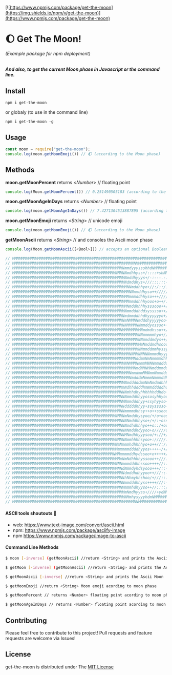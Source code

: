 [![https://www.npmjs.com/package/get-the-moon](https://img.shields.io/npm/v/get-the-moon)](https://www.npmjs.com/package/get-the-moon)

# 🌔 Get The Moon!
###### (Example package for npm deployment)

##### And also, to get the current Moon phase in Javascript or the command line.

## Install
`npm i get-the-moon`

or globaly (to use in the command line)

`npm i get-the-moon -g`

## Usage

```js
const moon = require("get-the-moon");
console.log(moon.getMoonEmoji()) // 🌔 (according to the Moon phase)
```

## Methods

**moon.getMoonPercent** returns  \<*Number*> // floating point 
```js
console.log(Moon.getMoonPercent()) // 0.251490505183 (according to the Moon phase)
```

**moon.getMoonAgeInDays** returns  \<*Number*> // floating point 
```js
console.log(moon.getMoonAgeInDays()) // 7.4271304513887895 (according to the Moon phase)
```

**moon.getMoonEmoji** returns  \<*String*> // unicode emoji
```js
console.log(moon.getMoonEmoji()) // 🌔 (according to the Moon phase)
```

**getMoonAscii** returns  \<*String*> // and consoles the Ascii moon phase
```js
console.log(Moon.getMoonAscii([<Bool>])) // accepts an optional Boolean to inverse the Ascii background Characters (ASCII art according to the Moon phase)

// MMMMMMMMMMMMMMMMMMMMMMMMMMMMMMMMMMMMMMMMMMMMMMMMMMMMMMMMMMMMMMMMMMMMMMMMMMMMMMMMMMMMMMMMMMMMMMMMMM
// MMMMMMMMMMMMMMMMMMMMMMMMMMMMMMMMMMMMMMMMMMMMMMMMMMMMNNMMMMMMMMMMMMMMMMMMMMMMMMMMMMMMMMMMMMMMMMMMMM
// MMMMMMMMMMMMMMMMMMMMMMMMMMMMMMMMMMMMMMMMMMMMMMMMNmmdyyyssshhdNMMMMMMMMMMMMMMMMMMMMMMMMMMMMMMMMMMMM
// MMMMMMMMMMMMMMMMMMMMMMMMMMMMMMMMMMMMMMMMMMMMMNMMNNmdhhyss+/::::+shNMMMMMMMMMMMMMMMMMMMMMMMMMMMMMMM
// MMMMMMMMMMMMMMMMMMMMMMMMMMMMMMMMMMMMMMMMMMMMMMMMMNmddhyyys+/-:---.-:ohNMMMMMMMMMMMMMMMMMMMMMMMMMMM
// MMMMMMMMMMMMMMMMMMMMMMMMMMMMMMMMMMMMMMMMMMMMMMMMMNdmddhys+///::::::--//+smMMMMMMMMMMMMMMMMMMMMMMMM
// MMMMMMMMMMMMMMMMMMMMMMMMMMMMMMMMMMMMMMMMMMMMMMMMMMNNmddhhyo+//:/::/:::::-./smMMMMMMMMMMMMMMMMMMMMM
// MMMMMMMMMMMMMMMMMMMMMMMMMMMMMMMMMMMMMMMMMMMMMMMMMMMNNmmddhyso++/////:::-:--.-+hNMMMMMMMMMMMMMMMMMM
// MMMMMMMMMMMMMMMMMMMMMMMMMMMMMMMMMMMMMMMMMMMMMMMMMMMmmmddhhyso+++///////:-----..:yNMMMMMMMMMMMMMMMM
// MMMMMMMMMMMMMMMMMMMMMMMMMMMMMMMMMMMMMMMMMMMMMMMMMMMmmddhhhyooo+o++/://///:/:--.'.:hNMMMMMMMMMMMMMM
// MMMMMMMMMMMMMMMMMMMMMMMMMMMMMMMMMMMMMMMMMMMMMMMMMMNmddhhhhysssooo++/////:/::--.'.'./dMMMMMMMMMMMMM
// MMMMMMMMMMMMMMMMMMMMMMMMMMMMMMMMMMMMMMMMMMMMMMMMMNmmdddhddsysssso++//:+/:::-:----.''.oNMMMMMMMMMMM
// MMMMMMMMMMMMMMMMMMMMMMMMMMMMMMMMMMMMMMMMMMMMMMMMNmdmmddhhdhyyyyyyo+/+////::..:----..''/mMMMMMMMMMM
// MMMMMMMMMMMMMMMMMMMMMMMMMMMMMMMMMMMMMMMMMMMMMMMMNmNMMNNmdddhyyyyyoo+/:::/::----::-..'''-hMMMMMMMMM
// MMMMMMMMMMMMMMMMMMMMMMMMMMMMMMMMMMMMMMMMMMMMMMMMNNMMMMNNmmddyossso++/:::-::-------..''' .yMMMMMMMM
// MMMMMMMMMMMMMMMMMMMMMMMMMMMMMMMMMMMMMMMMMMMMMMMNMMMMMMMMNmdmdhsso++///::---:--:-.----.'  .yMMMMMMM
// MMMMMMMMMMMMMMMMMMMMMMMMMMMMMMMMMMMMMMMMMMMMMMMMMMMMMMMNNmmmmmhyo+////:/:::::/:::::---.' '.hMMMMMM
// MMMMMMMMMMMMMMMMMMMMMMMMMMMMMMMMMMMMMMMMMMMMMMMMMMMMMMMNNmmddmdys++/////+///:/:++++///-.'''-mMMMMM
// MMMMMMMMMMMMMMMMMMMMMMMMMMMMMMMMMMMMMMMMMMMMMMMMMMMMMMMMmNmddmdhsoooso//+//::/ooo+oooo:-'..-/NMMMM
// MMMMMMMMMMMMMMMMMMMMMMMMMMMMMMMMMMMMMMMMMMMMMMMMMMMMMMMNNmmddmmhyssyss++/:---:+ooooosoo-.--::hMMMM
// MMMMMMMMMMMMMMMMMMMMMMMMMMMMMMMMMMMMMMMMMMMMMMMMMMMNNMMNNNNNmmmdhyyyyhyo+/:-'-:oooosss::.'--+/NMMM
// MMMMMMMMMMMMMMMMMMMMMMMMMMMMMMMMMMMMMMMMMMMMMMMMMMMMMNddmmNmNmmmmdhhhhhyo///..-/+ooooo-.-..'--yMMM
// MMMMMMMMMMMMMMMMMMMMMMMMMMMMMMMMMMMMMMMMMMMMMMMMMNNMMMNmmmMNNNmmddddddddyys+/-.--/+/:---:-.''-+MMM
// MMMMMMMMMMMMMMMMMMMMMMMMMMMMMMMMMMMMMMMMMMMMMMMMMMMMMNmdNMNMNmddmmddddhhyy+++/:-------/-+:.' ':NMM
// MMMMMMMMMMMMMMMMMMMMMMMMMMMMMMMMMMMMMMMMMMMMMMMMMMMNmmdmmMMNmmNmmddddhhhyoso++o//-----.::-'''./dMM
// MMMMMMMMMMMMMMMMMMMMMMMMMMMMMMMMMMMMMMMMMMMMMMMMMMMNmdddmNmmmNmmmddhhyyyyss+++osso+:::-/:.--'-/hMM
// MMMMMMMMMMMMMMMMMMMMMMMMMMMMMMMMMMMMMMMMMMMMMMMMMNmdddddmmNmNmdmdhhhhyyhyso+sosssssso/:/:-..'-:yMM
// MMMMMMMMMMMMMMMMMMMMMMMMMMMMMMMMMMMMMMMMMMMMMMMMmNdhhddddhmNmdddddho++soooosssssssso++::.-..'--hMM
// MMMMMMMMMMMMMMMMMMMMMMMMMMMMMMMMMMMMMMMMMMMMMMMNNNmhhdhyhhhhhhddhdo++o++++ssssossoo+///---....-dMM
// MMMMMMMMMMMMMMMMMMMMMMMMMMMMMMMMMMMMMMMMMMMMMMMNNNmmddhhyyososyhhyoo+++++++osssosoo+/:--.-.'''.mMM
// MMMMMMMMMMMMMMMMMMMMMMMMMMMMMMMMMMMMMMMMMMMMMMMNMNmmdddhyy+ssyhyyso+o+:://ooososso//-''.'.''''/NMM
// MMMMMMMMMMMMMMMMMMMMMMMMMMMMMMMMMMMMMMMMMMMMMMMNNdddddhhyy+ssysssso+++//::/+/oooo+/:-......'''yMMM
// MMMMMMMMMMMMMMMMMMMMMMMMMMMMMMMMMMMMMMMMMMMMMMMNNmmmmdhhsy++o++ssooosso+/:-/+///+/+::--.-.'''-NMMM
// MMMMMMMMMMMMMMMMMMMMMMMMMMMMMMMMMMMMMMMMMMMMMNMMNmNmddhysyoo/+/o+oosssoo/:::/::-://:-::.-.'''hMMMM
// MMMMMMMMMMMMMMMMMMMMMMMMMMMMMMMMMMMMMMMMMMMMMMMNNNNmddhhyso+/+/:+ossssss::/+::////:--:--.'''+MMMMM
// MMMMMMMMMMMMMMMMMMMMMMMMMMMMMMMMMMMMMMMMMMMMMMMNNNmdhdhhhyo++o::/+ooosss/////:/+/-''.-...'':mMMMMM
// MMMMMMMMMMMMMMMMMMMMMMMMMMMMMMMMMMMMMMMMMMMMMMMNNNNmddhdyyoo+o/////o++//+/:::--:-..'....''.dMMMMMM
// MMMMMMMMMMMMMMMMMMMMMMMMMMMMMMMMMMMMMMMMMMMMMMMNNMNmdhhyyysoo/+://+///://:---.....'''''.'.hMMMMMMM
// MMMMMMMMMMMMMMMMMMMMMMMMMMMMMMMMMMMMMMMMMMMMMNMMNNmmhhhhsyoo+://///:/://::-..'''''''''..-hMMMMMMMM
// MMMMMMMMMMMMMMMMMMMMMMMMMMMMMMMMMMMMMMMMMMMMMNmMmmmhdhhhhyo+o++//:////:::::.' '  '''''./mMMMMMMMMM
// MMMMMMMMMMMMMMMMMMMMMMMMMMMMMMMMMMMMMMMMMMMMMMmmmmmddddhyyos+++++/+//::-:--.''' ..''..oNMMMMMMMMMM
// MMMMMMMMMMMMMMMMMMMMMMMMMMMMMMMMMMMMMMMMMMMMNMMmmmmddhydssoo+o+++++//::----.'''...../hMMMMMMMMMMMM
// MMMMMMMMMMMMMMMMMMMMMMMMMMMMMMMMMMMMMMMMMMMMMMMmNmNdhhhhyssooo++///:/::---.--------omMMMMMMMMMMMMM
// MMMMMMMMMMMMMMMMMMMMMMMMMMMMMMMMMMMMMMMMMMMMMNNNmmmdddhhssoo++++//::::---:------:+dMMMMMMMMMMMMMMM
// MMMMMMMMMMMMMMMMMMMMMMMMMMMMMMMMMMMMMMMMMMMMMMNNdNmmdyhdsyooo+++/::--:--::----:odNMMMMMMMMMMMMMMMM
// MMMMMMMMMMMMMMMMMMMMMMMMMMMMMMMMMMMMMMMMMMMMMMMMNdmddhdhyyoo++///::--::----:/smMMMMMMMMMMMMMMMMMMM
// MMMMMMMMMMMMMMMMMMMMMMMMMMMMMMMMMMMMMMMMMMMMMMMNNhNhmyhhshoo/+///:::/::-::+hNMMMMMMMMMMMMMMMMMMMMM
// MMMMMMMMMMMMMMMMMMMMMMMMMMMMMMMMMMMMMMMMMMMMMMNNNmmdddhhyss++++///:-:-:+ymMMMMMMMMMMMMMMMMMMMMMMMM
// MMMMMMMMMMMMMMMMMMMMMMMMMMMMMMMMMMMMMMMMMMMMMMMNMmmmhdhyyso++//::::/sdNMMMMMMMMMMMMMMMMMMMMMMMMMMM
// MMMMMMMMMMMMMMMMMMMMMMMMMMMMMMMMMMMMMMMMMMMMMMMMMmNmdhyyss+////+ydNMMMMMMMMMMMMMMMMMMMMMMMMMMMMMMM
// MMMMMMMMMMMMMMMMMMMMMMMMMMMMMMMMMMMMMMMMMMMMMMMMMNMmhysyyyhdmNMMMMMMMMMMMMMMMMMMMMMMMMMMMMMMMMMMMM
// MMMMMMMMMMMMMMMMMMMMMMMMMMMMMMMMMMMMMMMMMMMMMMMMMMMMMNNMMMMMMMMMMMMMMMMMMMMMMMMMMMMMMMMMMMMMMMMMMM

```

#### ASCII tools shoutouts 💎
- web: https://www.text-image.com/convert/ascii.html
- npm: https://www.npmjs.com/package/asciify-image
- npm https://www.npmjs.com/package/image-to-ascii
#### Command Line Methods
```sh
$ moon [-inverse] (getMoonAscii) //return <String> and prints the Ascii Moon
```
```sh
$ getMoon [-inverse] (getMoonAscii) //return <String> and prints the Ascii Moon
```
```sh
$ getMoonAscii [-inverse] //return <String> and prints the Ascii Moon
```
```sh
$ getMoonEmoji //return <String> Moon emoji acording to moon phase 
```
```sh
$ getMoonPercent // returns <Number> floating point acording to moon phase
```
```sh
$ getMoonAgeInDays // returns <Number> floating point acording to moon phase
```

## Contributing

Please feel free to contribute to this project! Pull requests and feature requests are welcome via Issues!

## License
get-the-moon is distributed under The [MIT License](https://opensource.org/licenses/MIT)
